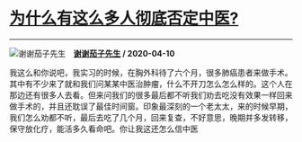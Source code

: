 # [为什么有这么多人彻底否定中医?](https://www.zhihu.com/answer/1142832664)

--------------------------------------------------------------

![谢谢茄子先生](https://pic4.zhimg.com/v2-2217edf8aebc4ad52bd42b80e1d11038.jpg?source=1940ef5c "谢谢茄子先生")&emsp;**[谢谢茄子先生](https://www.zhihu.com/people/xie-xie-qie-zi-xian-sheng) / 2020-04-10**

我这么和你说吧，我实习的时候，在胸外科待了六个月，很多肺癌患者来做手术。其中有不少来了就和我们问某某中医治肿瘤，什么不开刀怎么怎么样的。这个人在那边还有很多人去看。但来问我们的很多最后都不听我们劝去吃没有效果一样回来做手术的，并且还耽误了最佳时间窗。印象最深刻的一个老太太，来的时候早期，我们怎么劝都不听，最后去吃了几个月，回来复查，不好意思，晚期并多发转移，保守放化疗，能活多久看命吧。你让我这还怎么信中医

